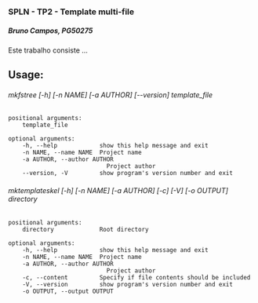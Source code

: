 ### SPLN - TP2 - Template multi-file
##### Bruno Campos, PG50275

Este trabalho consiste ...

## Usage: 

######  mkfstree [-h] [-n NAME] [-a AUTHOR] [--version] template_file

    positional arguments:
        template_file

    optional arguments:
        -h, --help            show this help message and exit
        -n NAME, --name NAME  Project name
        -a AUTHOR, --author AUTHOR
                                Project author
        --version, -V         show program's version number and exit


######  mktemplateskel [-h] [-n NAME] [-a AUTHOR] [-c] [-V] [-o OUTPUT] directory

    positional arguments:
        directory             Root directory

    optional arguments:
        -h, --help            show this help message and exit
        -n NAME, --name NAME  Project name
        -a AUTHOR, --author AUTHOR
                                Project author
        -c, --content         Specify if file contents should be included
        -V, --version         show program's version number and exit
        -o OUTPUT, --output OUTPUT